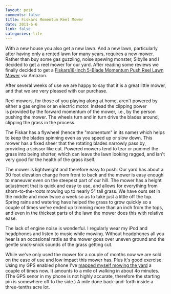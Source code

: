 ```yaml
--- 
layout: post
comments: false
title: Fiskars Momentum Reel Mower
date: 2011-6-6
link: false
categories: life
---
```

With a new house you also get a new lawn. And a new lawn, particularly after having only a rented lawn for many years, requires a new mower. Rather than buy some gas guzzling, noise spewing monster, Sibylle and I decided to get a reel mower for our yard. After reading some reviews we finally decided to get a <a href="http://www.amazon.com/gp/product/B0045VL1OO/ref=as_li_ss_tl?ie=UTF8&amp;tag=zanshinnet&amp;linkCode=as2&amp;camp=217153&amp;creative=399349&amp;creativeASIN=B0045VL1OO">Fiskars18-Inch 5-Blade Momentum Push Reel Lawn Mower</a> via Amazon.

After several weeks of use we are happy to say that it is a great little mower, and that we are very pleased with our purchase.

Reel mowers, for those of you playing along at home, aren't powered by either a gas engine or an electric motor. Instead the clipping power is provided by the forward momentum of the mower, i.e., by the person pushing the mower. The wheels turn and in turn drive the blades around, clipping the grass in the process.

The Fiskar has a flywheel (hence the "momentum" in its name) which helps to keep the blades spinning even as you speed up or slow down. This mower has a fixed sheer that the rotating blades narrowly pass by, providing a scissor like cut. Powered mowers tend to tear or pummel the grass into being shorter, which can leave the lawn looking ragged, and isn't very good for the health of the grass itself.

The mower is lightweight and therefore easy to push. Our yard has about a 30 foot elevation change from front to back and the mower is easy enough to maneuver even on the steepest part of our hill. The mower has a height adjustment that is quick and easy to use, and allows for everything from shorn-to-the-roots mowing up to nearly 5" tall grass. We have ours set in the middle and mow twice a week so as to take just a little off the top. Spring rains and watering have helped the grass to grow quickly so a couple of times we've ended up trimming more than an inch from the tops, and even in the thickest parts of the lawn the mower does this with relative ease.

The lack of engine noise is wonderful. I regularly wear my iPod and headphones and listen to music while mowing. Without headphones all you hear is an occasional rattle as the mower goes over uneven ground and the gentle snick-snick sounds of the grass getting cut.

While we've only used the mower for a couple of months now we are sold on the ease of use and low impact this mower has. Plus it's good exercise. Using my GPS enabled phone I've <a title="Runkeeper Mowing Activity" href="http://runkeeper.com/user/zanshin/activity/37307648" target="_blank">mapped myself mowing the yard</a> a couple of times now. It amounts to a mile of walking in about 4o minutes. (The GPS senor in my phone is not highly accurate, therefore the starting pin is somewhere off to the side.) A mile done back-and-forth inside a three-tenths acre lot.
